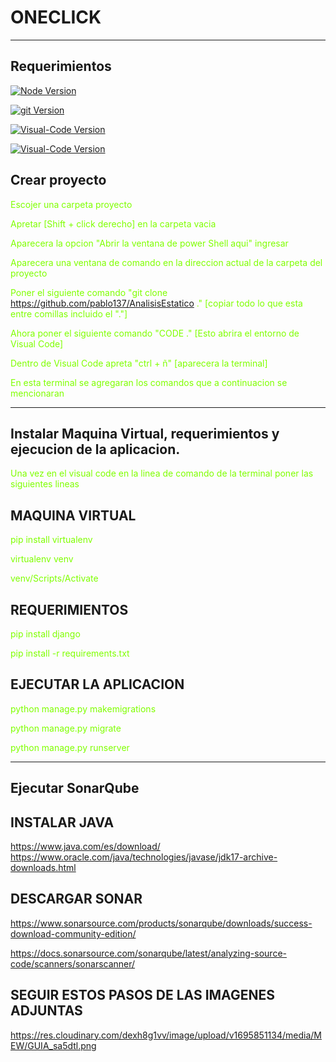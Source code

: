 ﻿# ONECLICK
---
## Requerimientos
[![Node Version](https://img.shields.io/badge/Node-Ultimate-green)](https://nodejs.org/en/download)

[![git Version](https://img.shields.io/badge/Git-Download-red)](https://git-scm.com/downloads)

[![Visual-Code Version](https://img.shields.io/badge/Visual-Code-blue)](https://code.visualstudio.com/)

[![Visual-Code Version](https://img.shields.io/badge/Visual-Code-blue)](https://www.python.org/downloads/release/python-3112/)



## Crear proyecto

<span style="color:chartreuse">Escojer una carpeta proyecto</span>

<span style="color:chartreuse">Apretar [Shift + click derecho] en la carpeta vacia</span>

<span style="color:chartreuse">Aparecera la opcion "Abrir la ventana de power Shell aqui" ingresar</span>

<span style="color:chartreuse">Aparecera una ventana de comando en la direccion actual de la carpeta del proyecto</span>

<span style="color:chartreuse">Poner el siguiente comando "git clone https://github.com/pablo137/AnalisisEstatico ." [copiar todo lo que esta entre comillas incluido el "."]</span>

<span style="color:chartreuse">Ahora poner el siguiente comando "CODE ." [Esto abrira el entorno de Visual Code]</span>

<span style="color:chartreuse">Dentro de Visual Code apreta "ctrl + ñ" [aparecera la terminal]</span>

<span style="color:chartreuse">En esta terminal se agregaran los comandos que a continuacion se mencionaran</span>

---
## Instalar Maquina Virtual, requerimientos y ejecucion de la aplicacion.
<span style="color:chartreuse">Una vez en el visual code en la linea de comando de la terminal poner las siguientes lineas</span>

## MAQUINA VIRTUAL

<span style="color:chartreuse">pip install virtualenv</span>

<span style="color:chartreuse">virtualenv venv</span>

<span style="color:chartreuse">venv/Scripts/Activate</span>

## REQUERIMIENTOS

<span style="color:chartreuse">pip install django</span>

<span style="color:chartreuse">pip install -r requirements.txt</span>

## EJECUTAR LA APLICACION

<span style="color:chartreuse">python manage.py makemigrations</span>

<span style="color:chartreuse">python manage.py migrate</span>

<span style="color:chartreuse">python manage.py runserver</span>

---

## Ejecutar SonarQube
## INSTALAR JAVA
<span style="color:chartreuse">https://www.java.com/es/download/</span>
<span style="color:chartreuse">https://www.oracle.com/java/technologies/javase/jdk17-archive-downloads.html</span>

## DESCARGAR SONAR
<span style="color:chartreuse">https://www.sonarsource.com/products/sonarqube/downloads/success-download-community-edition/</span>

<span style="color:chartreuse">https://docs.sonarsource.com/sonarqube/latest/analyzing-source-code/scanners/sonarscanner/</span>
## SEGUIR ESTOS PASOS DE LAS IMAGENES ADJUNTAS
<span style="color:chartreuse">https://res.cloudinary.com/dexh8g1vv/image/upload/v1695851134/media/MEW/GUIA_sa5dtl.png</span>


